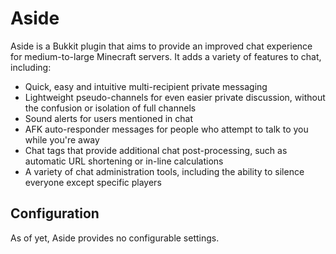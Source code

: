 # Aside
Aside is a Bukkit plugin that aims to provide an improved chat experience for medium-to-large Minecraft servers. It adds a variety of features to chat, including:
* Quick, easy and intuitive multi-recipient private messaging
* Lightweight pseudo-channels for even easier private discussion, without the confusion or isolation of full channels
* Sound alerts for users mentioned in chat
* AFK auto-responder messages for people who attempt to talk to you while you're away
* Chat tags that provide additional chat post-processing, such as automatic URL shortening or in-line calculations
* A variety of chat administration tools, including the ability to silence everyone except specific players

## Configuration
As of yet, Aside provides no configurable settings.
